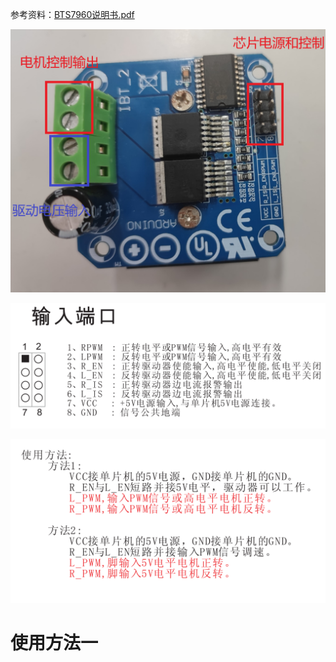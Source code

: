 参考资料：[BTS7960说明书.pdf](assets/BTS7960说明书.pdf)

![IMG_20220719_144811](assets/IMG_20220719_144811.jpg)

![1658214892142](assets/1658214892142.png)

![1658214910742](assets/1658214910742.png)

# 使用方法一

